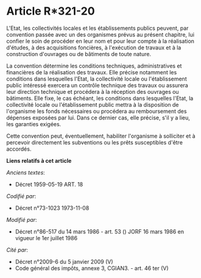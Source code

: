 # Article R*321-20

L'Etat, les collectivités locales et les établissements publics peuvent, par convention passée avec un des organismes prévus
au présent chapitre, lui confier le soin de procéder en leur nom et pour leur compte à la réalisation d'études, à des
acquisitions foncières, à l'exécution de travaux et à la construction d'ouvrages ou de bâtiments de toute nature.

La convention détermine les conditions techniques, administratives et financières de la réalisation des travaux. Elle précise
notamment les conditions dans lesquelles l'Etat, la collectivité locale ou l'établissement public intéressé exercera un
contrôle technique des travaux ou assurera leur direction technique et procédera à la réception des ouvrages ou bâtiments.
Elle fixe, le cas échéant, les conditions dans lesquelles l'Etat, la collectivité locale ou l'établissement public mettra à
la disposition de l'organisme les fonds nécessaires ou procédera au remboursement des dépenses exposées par lui. Dans ce
dernier cas, elle précise, s'il y a lieu, les garanties exigées.

Cette convention peut, éventuellement, habiliter l'organisme à solliciter et à percevoir directement les subventions ou les
prêts susceptibles d'être accordés.

**Liens relatifs à cet article**

_Anciens textes_:

  - Décret  1959-05-19 ART. 18

_Codifié par_:

  - Décret n°73-1023 1973-11-08

_Modifié par_:

  - Décret n°86-517 du 14 mars 1986 - art. 53 () JORF 16 mars 1986 en vigueur le 1er juillet 1986

_Cité par_:

  - Décret n°2009-6 du 5 janvier 2009 (V)
  - Code général des impôts, annexe 3, CGIAN3. - art. 46 ter (V)
